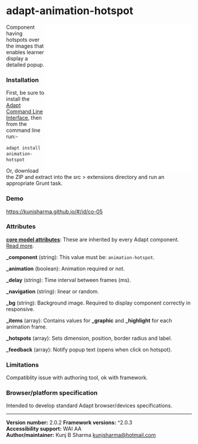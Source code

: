 # adapt-animation-hotspot  

<img src="assets/animation-hotspot.gif" alt="animation-hotspot" align="right" height="400px">

Component having hotspots over the images that enables learner display a detailed popup.

### Installation
First, be sure to install the [Adapt Command Line Interface](https://github.com/cajones/adapt-cli), then from the command line run:-

    adapt install animation-hotspot

Or, download the ZIP and extract into the src > extensions directory and run an appropriate Grunt task.

### Demo

https://kunjsharma.github.io/#/id/co-05

### Attributes

[**core model attributes**](https://github.com/adaptlearning/adapt_framework/wiki/Core-model-attributes): These are inherited by every Adapt component. [Read more](https://github.com/adaptlearning/adapt_framework/wiki/Core-model-attributes).

**_component** (string): This value must be: `animation-hotspot`.

**_animation** (boolean): Animation required or not.

**_delay** (string): Time interval between frames (ms).

**_navigation** (string): linear or random.

**_bg** (string): Background image. Required to display component correctly in responsive.

**_items** (array): Contains values for **_graphic** and **_highlight** for each animation frame.

**_hotspots** (array): Sets dimension, position, border radius and label.

**_feedback** (array): Notify popup text (opens when click on hotspot).

### Limitations

Compatiblity issue with authoring tool, ok with framework.

### Browser/platform specification

Intended to develop standard Adapt browser/devices specifications.

----------------------------
**Version number:**  2.0.2 
**Framework versions:** ^2.0.3  
**Accessibility support:** WAI AA    
**Author/maintainer:** Kunj B Sharma <kunjsharma@hotmail.com>    
